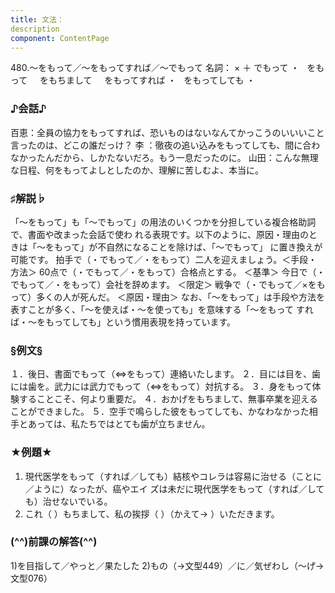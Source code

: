 ```yaml
---
title: 文法：
description
component: ContentPage
---
```



480.～をもって／～をもってすれば／～でもって
名詞： × ＋ でもって ・
  をもって  
  をもちまして  
  をもってすれば ・
  をもってしても ・
### ♪会話♪
百恵：全員の協力をもってすれば、恐いものはないなんてかっこうのいいいこと言ったのは、どこの誰だっけ？ 李 ：徹夜の追い込みをもってしても、間に合わなかったんだから、しかたないだろ。もう一息だったのに。 山田：こんな無理な日程、何をもってよしとしたのか、理解に苦しむよ、本当に。
### ♯解説♭
「～をもって」も「～でもって」の用法のいくつかを分担している複合格助詞で、書面や改まった会話で使わ れる表現です。以下のように、原因・理由のときは「～をもって」が不自然になることを除けば、「～でもって」 に置き換えが可能です。
拍手で（・でもって／・をもって）二人を迎えましょう。＜手段・方法＞
60点で（・でもって／・をもって）合格点とする。 ＜基準＞ 今日で（・でもって／・をもって）会社を辞めます。 ＜限定＞ 戦争で（・でもって／×をもって）多くの人が死んだ。 ＜原因・理由＞ なお、「～をもって」は手段や方法を表すことが多く、「～を使えば・～を使っても」を意味する「～をもって
すれば・～をもってしても」という慣用表現を持っています。
### §例文§
１．後日、書面でもって（⇔をもって）連絡いたします。
２．目には目を、歯には歯を。武力には武力でもって（⇔をもって）対抗する。
３．身をもって体験することこそ、何より重要だ。
４．おかげをもちまして、無事卒業を迎えることができました。
５．空手で鳴らした彼をもってしても、かなわなかった相手とあっては、私たちではとても歯が立ちません。
### ★例題★
1) 現代医学をもって（すれば／しても）結核やコレラは容易に治せる（ことに／ように）なったが、癌やエイ
ズは未だに現代医学をもって（すれば／しても）治せないでいる。  
2) これ（ ）もちまして、私の挨拶（ ）（かえて→ ）いただきます。
### (^^)前課の解答(^^)
1)を目指して／やっと／果たした
2)もの（→文型449）／に／気ぜわし（～げ→文型076）
